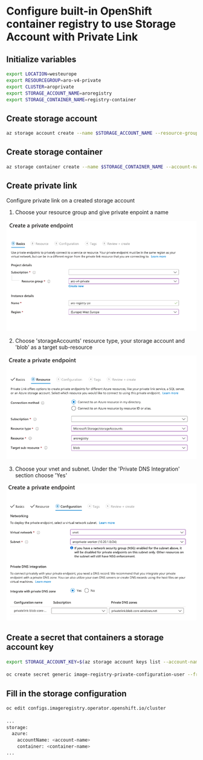 # Configure built-in OpenShift container registry to use Storage Account with Private Link

## Initialize variables
```bash
export LOCATION=westeurope
export RESOURCEGROUP=aro-v4-private
export CLUSTER=aroprivate
export STORAGE_ACCOUNT_NAME=aroregistry
export STORAGE_CONTAINER_NAME=registry-container
```
## Create storage account
```bash
az storage account create --name $STORAGE_ACCOUNT_NAME --resource-group $RESOURCEGROUP
```

## Create storage container
```bash
az storage container create --name $STORAGE_CONTAINER_NAME --account-name $STORAGE_ACCOUNT_NAME
```

## Create private link
Configure private link on a created storage account
1. Choose your resource group and give private enpoint a name

![Basics](images/Basics.png)

2. Choose 'storageAccounts' resource type, your storage account and 'blob' as a target sub-resource

![Resource](images/Resource.png)

3. Choose your vnet and subnet. Under the 'Private DNS Integration' section choose 'Yes'

![Configuration](images/Configuration.png)

## Create a secret that containers a storage account key
```bash
export STORAGE_ACCOUNT_KEY=$(az storage account keys list --account-name $STORAGE_ACCOUNT_NAME -o json | jq -r '.[0].value')

oc create secret generic image-registry-private-configuration-user --from-literal=REGISTRY_STORAGE_AZURE_ACCOUNTKEY=$STORAGE_ACCOUNT_KEY --namespace openshift-image-registry
```

## Fill in  the storage configuration
```bash
oc edit configs.imageregistry.operator.openshift.io/cluster

...
storage:
  azure:
    accountName: <account-name>
    container: <container-name>
...
```